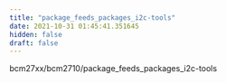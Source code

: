 ```yaml
---
title: "package_feeds_packages_i2c-tools"
date: 2021-10-31 01:45:41.351645
hidden: false
draft: false
---
```


bcm27xx/bcm2710/package_feeds_packages_i2c-tools

